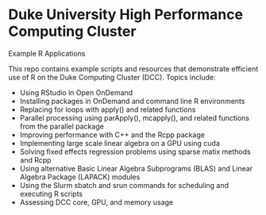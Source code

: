 # Duke University High Performance Computing Cluster
Example R Applications

This repo contains example scripts and resources that demonstrate efficient use of R on the Duke Computing Cluster (DCC).  Topics include:
<ul>
  <li>
    Using RStudio in Open OnDemand
  </li>
  <li>
    Installing packages in OnDemand and command line R environments
  </li>
  <li>
    Replacing for loops with apply() and related functions
  </li>
  <li>
    Parallel processing using parApply(), mcapply(), and related functions from the parallel package
  </li>
  <li>
    Improving performance with C++ and the Rcpp package
  </li>
  <li>
    Implementing large scale linear algebra on a GPU using cuda
  </li>
  <li>
    Solving fixed effects regression problems using sparse matix methods and Rcpp
  </li>
  <li>
    Using alternative Basic Linear Algebra Subprograms (BLAS) and Linear Algebra Package (LAPACK) modules 
  <li>
    Using the Slurm sbatch and srun commands for scheduling and executing R scripts
  </li>
  <li>
    Assessing DCC core, GPU, and memory usage 
  </li>
</ul>
